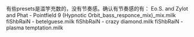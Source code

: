有些presets是滥竽充数的，没有节奏感。确认有节奏感的有：
Eo.S. and Zylot and Phat - Pointfield 9 (Hypnotic Orbit_bass_responce_mix)_mix.milk
fiShbRaiN - betelguese.milk
fiShbRaiN - crazy diamond.milk
fiShbRaiN - plasma temptation.milk

